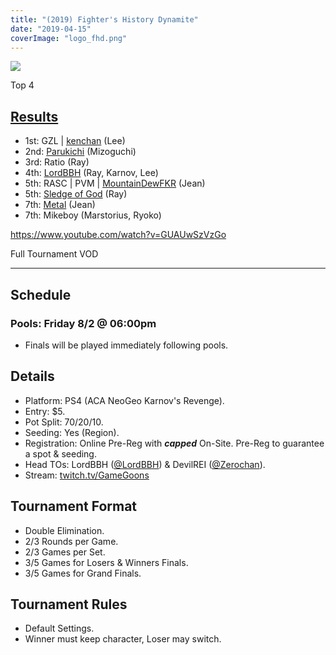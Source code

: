 ```yaml
---
title: "(2019) Fighter's History Dynamite"
date: "2019-04-15"
coverImage: "logo_fhd.png"
---
```


![](https://i2.wp.com/animevo.moe/wordpress/wp-content/uploads/2019/10/fhd_top4.jpg?fit=768%2C1024&ssl=1)

Top 4

## [Results](https://smash.gg/tournament/animevo-2019/events/fighter-s-history-dynamite-karnov-s-revenge/overview)

- 1st: GZL | [kenchan](@ilpkenchan) (Lee)
- 2nd: [Parukichi](@troubleshoote19) (Mizoguchi)
- 3rd: Ratio (Ray)
- 4th: [LordBBH](@LordBBH) (Ray, Karnov, Lee)
- 5th: RASC | PVM | [MountainDewFKR](@MountainDewFKR) (Jean)
- 5th: [Sledge of God](@SledgeofGod) (Ray)
- 7th: [Metal](@Metal_sez) (Jean)
- 7th: Mikeboy (Marstorius, Ryoko)

https://www.youtube.com/watch?v=GUAUwSzVzGo

Full Tournament VOD

* * *

## Schedule

### Pools: Friday 8/2 @ 06:00pm

- Finals will be played immediately following pools.

## Details

- Platform: PS4 (ACA NeoGeo Karnov's Revenge).
- Entry: $5.
- Pot Split: 70/20/10.
- Seeding: Yes (Region).
- Registration: Online Pre-Reg with **_capped_** On-Site. Pre-Reg to guarantee a spot & seeding.
- Head TOs: LordBBH ([@LordBBH](https://twitter.com/LordBBH)) & DevilREI ([@Zerochan](https://twitter.com/Zerochan)).
- Stream: [twitch.tv/GameGoons](http://www.twitch.tv/GameGoons)

## Tournament Format

- Double Elimination.
- 2/3 Rounds per Game.
- 2/3 Games per Set.
- 3/5 Games for Losers & Winners Finals.
- 3/5 Games for Grand Finals.

## Tournament Rules

- Default Settings.
- Winner must keep character, Loser may switch.
